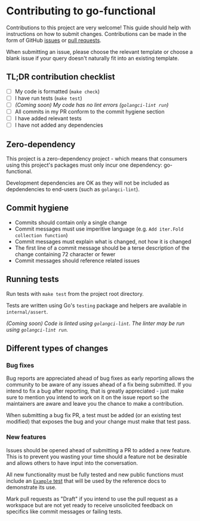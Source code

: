 # Contributing to go-functional

Contributions to this project are very welcome! This guide should help with
instructions on how to submit changes. Contributions can be made in the form of
GitHub [issues](https://github.com/BooleanCat/go-functional/issues) or [pull
requests](https://github.com/BooleanCat/go-functional/pulls).

When submitting an issue, please choose the relevant template or choose a blank
issue if your query doesn't naturally fit into an existing template.

## TL;DR contribution checklist

- [ ] My code is formatted (`make check`)
- [ ] I have run tests (`make test`)
- [ ] _(Coming soon) My code has no lint errors (`golangci-lint run`)_
- [ ] All commits in my PR conform to the commit hygiene section
- [ ] I have added relevant tests
- [ ] I have not added any dependencies

## Zero-dependency

This project is a zero-dependency project - which means that consumers using
this project's packages must only incur one dependency: go-functional.

Development dependencies are OK as they will not be included as depdendencies to
end-users (such as `golangci-lint`).

## Commit hygiene

- Commits should contain only a single change
- Commit messages must use imperitive language (e.g. `Add iter.Fold collection
  function`)
- Commit messages must explain what is changed, not how it is changed
- The first line of a commit message should be a terse description of the change
  containing 72 character or fewer
- Commit messages should reference related issues

## Running tests

Run tests with `make test` from the project root directory.

Tests are written using Go's `testing` package and helpers are available in
`internal/assert`.

_(Coming soon) Code is linted using `golangci-lint`. The linter may be run using
`golangci-lint run`._

## Different types of changes

### Bug fixes

Bug reports are appreciated ahead of bug fixes as early reporting allows the
community to be aware of any issues ahead of a fix being submitted.  If you
intend to fix a bug after reporting, that is greatly appreciated - just make
sure to mention you intend to work on it on the issue report so the maintainers
are aware and leave you the chance to make a contribution.

When submitting a bug fix PR, a test must be added (or an existing test
modified) that exposes the bug and your change must make that test pass.

### New features

Issues should be opened ahead of submitting a PR to added a new feature. This is
to prevent you wasting your time should a feature not be desirable and allows
others to have input into the conversation.

All new functionality must be fully tested and new public functions must include
an [`Example` test](https://go.dev/blog/examples) that will be used by the
reference docs to demonstrate its use.

Mark pull requests as "Draft" if you intend to use the pull request as a
workspace but are not yet ready to receive unsolicited feedback on specifics
like commit messages or failing tests.
